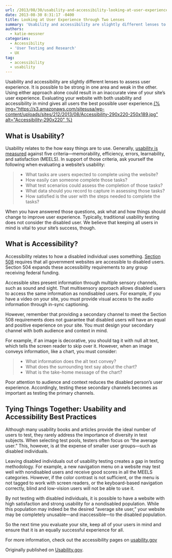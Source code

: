 ```yaml
---
url: /2013/08/30/usability-and-accessibility-looking-at-user-experience-through-two-lenses/
date: 2013-08-30 8:31:17 -0400
title: Looking at User Experience through Two Lenses
summary: 'Usability and accessibility are slightly different lenses to assess user experience. It is possible to be strong in one area and weak in the other. Using either approach alone could result in an inaccurate view of your site&rsquo;s user experience. Evaluating your website with both usability and accessibility in mind gives all users the best'
authors:
  - katie-messner
categories:
  - Accessibility
  - 'User Testing and Research'
  - UX
tag:
  - accessibility
  - usability
---
```


<p style="text-align: left">
  Usability and accessibility are slightly different lenses to assess user experience. It is possible to be strong in one area and weak in the other. Using either approach alone could result in an inaccurate view of your site’s user experience. Evaluating your website with both usability and accessibility in mind gives all users the best possible user experience.<a href="https://s3.amazonaws.com/sitesusa/wp-content/uploads/sites/212/2013/08/Accessibility-290x220.jpg">{% img="https://s3.amazonaws.com/sitesusa/wp-content/uploads/sites/212/2013/08/Accessibility-290x220-250x189.jpg" alt="Accessibility-290x220" %}</a>
</p>

## What is Usability?

Usability relates to the how easy things are to use.  Generally, [usability is measured](http://www.usability.gov/what-and-why/usability-evaluation.html) against five criteria—memorability, efficiency, errors, learnability, and satisfaction (MEELS). In support of those criteria, ask yourself the following when evaluating a website’s usability:

>   * What tasks are users expected to complete using the website?
>   * How easily can someone complete those tasks?
>   * What test scenarios could assess the completion of those tasks?
>   * What data should you record to capture in assessing those tasks?
>   * How satisfied is the user with the steps needed to complete the tasks?

When you have answered those questions, ask what and how things should change to improve user experience. Typically, traditional usability testing does not consider the disabled user. We believe that keeping all users in mind is vital to your site’s success, though.

## What is Accessibility?

Accessibility relates to how a disabled individual uses something. [Section 508](https://www.section508.gov/) requires that all government websites are accessible to disabled users. Section 504 expands these accessibility requirements to any group receiving federal funding.

Accessible sites present information through multiple sensory channels, such as sound and sight. That multisensory approach allows disabled users to access the same information as nondisabled users. For example, if you have a video on your site, you must provide visual access to the audio information through in-sync captioning.

However, remember that providing a secondary channel to meet the Section 508 requirements does not guarantee that disabled users will have an equal and positive experience on your site. You must design your secondary channel with both audience and context in mind.

For example, if an image is decorative, you should tag it with null alt text, which tells the screen reader to skip over it. However, when an image conveys information, like a chart, you must consider:

>   * What information does the alt text convey?
>   * What does the surrounding text say about the chart?
>   * What is the take-home message of the chart?

Poor attention to audience and context reduces the disabled person’s user experience. Accordingly, testing these secondary channels becomes as important as testing the primary channels.

## Tying Things Together: Usability and Accessibility Best Practices

Although many usability books and articles provide the ideal number of users to test, they rarely address the importance of diversity in test subjects. When selecting test pools, testers often focus on “the average user.” This, however, is at the expense of smaller user groups—such as disabled individuals.

Leaving disabled individuals out of usability testing creates a gap in testing methodology. For example, a new navigation menu on a website may test well with nondisabled users and receive good scores in all the MEELS categories. However, if the color contrast is not sufficient, or the menu is not tagged to work with screen readers, or the keyboard-based navigation correctly, blind and low-vision users will not be able to use it.

By not testing with disabled individuals, it is possible to have a website with high satisfaction and strong usability for a nondisabled population. While this population may indeed be the desired “average site user,” your website may be completely unusable—and inaccessible—to the disabled population.

So the next time you evaluate your site, keep all of your users in mind and ensure that it is an equally successful experience for all.

For more information, check out the accessibility pages on <a href="http://www.usability.gov/" target="_blank">usability.gov</a>

Originally published on <a href="http://www.usability.gov/" target="_blank">Usability.gov</a>.